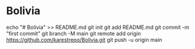 # Bolivia

echo "# Bolivia" >> README.md
git init
git add README.md
git commit -m "first commit"
git branch -M main
git remote add origin https://github.com/karestrepo/Bolivia.git
git push -u origin main
